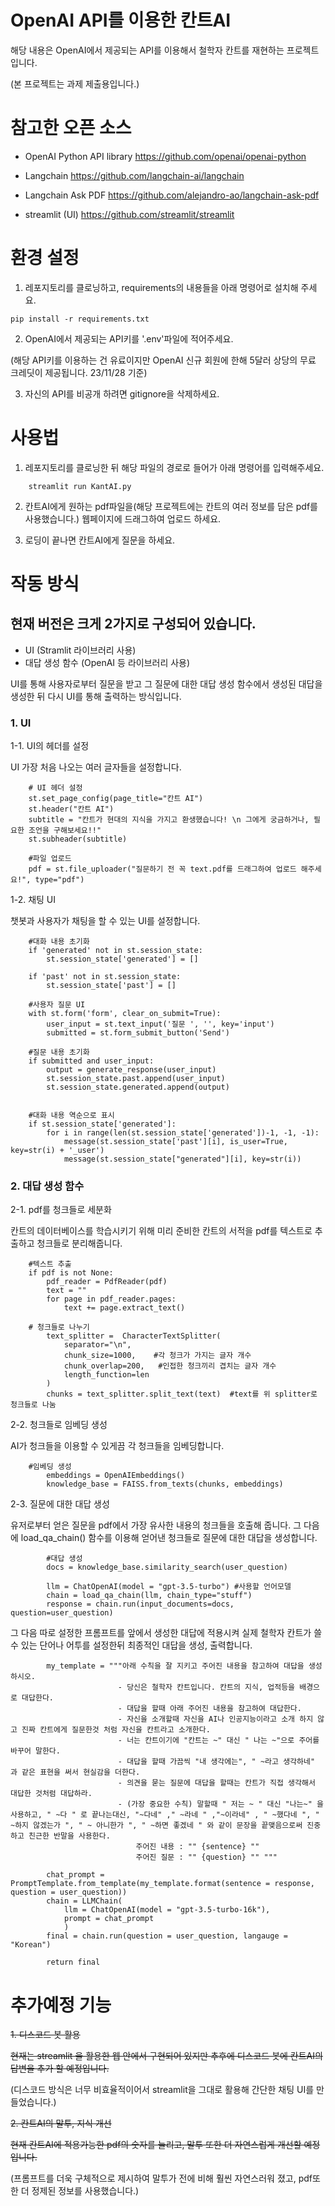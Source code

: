 # OpenAI API를 이용한 칸트AI

해당 내용은 OpenAI에서 제공되는 API를 이용해서 철학자 칸트를 재현하는 프로젝트입니다.

(본 프로젝트는 과제 제출용입니다.)

# 참고한 오픈 소스

- OpenAI Python API library https://github.com/openai/openai-python

- Langchain https://github.com/langchain-ai/langchain

- Langchain Ask PDF https://github.com/alejandro-ao/langchain-ask-pdf

- streamlit (UI) https://github.com/streamlit/streamlit
 

# 환경 설정

1. 레포지토리를 클로닝하고, requirements의 내용들을 아래 명령어로 설치해 주세요.

```
pip install -r requirements.txt
```

2. OpenAI에서 제공되는 API키를 '.env'파일에 적어주세요.

(해당 API키를 이용하는 건 유료이지만 OpenAI 신규 회원에 한해 5달러 상당의 무료 크레딧이 제공됩니다. 23/11/28 기준)

3. 자신의 API를 비공개 하려면 gitignore을 삭제하세요.

# 사용법

1. 레포지토리를 클로닝한 뒤 해당 파일의 경로로 들어가 아래 명령어를 입력해주세요. 

```
    streamlit run KantAI.py
```

2. 칸트AI에게 원하는 pdf파일을(해당 프로젝트에는 칸트의 여러 정보를 담은 pdf를 사용했습니다.) 웹페이지에 드래그하여 업로드 하세요.

3. 로딩이 끝나면 칸트AI에게 질문을 하세요.

# 작동 방식

## 현재 버전은 크게 2가지로 구성되어 있습니다.

- UI (Stramlit 라이브러리 사용)
- 대답 생성 함수 (OpenAI 등 라이브러리 사용)

UI를 통해 사용자로부터 질문을 받고 그 질문에 대한 대답 생성 함수에서 생성된 대답을 생성한 뒤 다시 UI를 통해 출력하는 방식입니다.

### 1. UI

1-1. UI의 헤더를 설정

UI 가장 처음 나오는 여러 글자들을 설정합니다.

```
    # UI 헤더 설정
    st.set_page_config(page_title="칸트 AI")
    st.header("칸트 AI")
    subtitle = "칸트가 현대의 지식을 가지고 환생했습니다! \n 그에게 궁금하거나, 필요한 조언을 구해보세요!!"
    st.subheader(subtitle)

    #파일 업로드
    pdf = st.file_uploader("질문하기 전 꼭 text.pdf를 드래그하여 업로드 해주세요!", type="pdf")

```

1-2. 채팅 UI

챗봇과 사용자가 채팅을 할 수 있는 UI를 설정합니다.

```
    #대화 내용 초기화
    if 'generated' not in st.session_state:
        st.session_state['generated'] = []

    if 'past' not in st.session_state:
        st.session_state['past'] = []

    #사용자 질문 UI
    with st.form('form', clear_on_submit=True):
        user_input = st.text_input('질문 ', '', key='input')
        submitted = st.form_submit_button('Send')

    #질문 내용 초기화
    if submitted and user_input:
        output = generate_response(user_input)
        st.session_state.past.append(user_input)
        st.session_state.generated.append(output)

    
    #대화 내용 역순으로 표시
    if st.session_state['generated']:
        for i in range(len(st.session_state['generated'])-1, -1, -1):
            message(st.session_state['past'][i], is_user=True, key=str(i) + '_user')
            message(st.session_state["generated"][i], key=str(i))
```


### 2. 대답 생성 함수


2-1. pdf를 청크들로 세분화

칸트의 데이터베이스를 학습시키기 위해 미리 준비한 칸트의 서적을 pdf를 텍스트로 추출하고 청크들로 분리해줍니다.

```
    #텍스트 추출
    if pdf is not None:
        pdf_reader = PdfReader(pdf)
        text = ""
        for page in pdf_reader.pages:
            text += page.extract_text()
        
    # 청크들로 나누기 
        text_splitter =  CharacterTextSplitter(
            separator="\n",
            chunk_size=1000,    #각 청크가 가지는 글자 개수
            chunk_overlap=200,   #인접한 청크끼리 겹치는 글자 개수 
            length_function=len
        )
        chunks = text_splitter.split_text(text)  #text를 위 splitter로 청크들로 나눔
```

2-2. 청크들로 임베딩 생성

AI가 청크들을 이용할 수 있게끔 각 청크들을 임베딩합니다.

```
    #임베딩 생성
        embeddings = OpenAIEmbeddings()
        knowledge_base = FAISS.from_texts(chunks, embeddings)
```


2-3. 질문에 대한 대답 생성

유저로부터 얻은 질문을 pdf에서 가장 유사한 내용의 청크들을 호출해 줍니다. 그 다음에 load_qa_chain() 함수를 이용해 얻어낸 청크들로 질문에 대한 대답을 생성합니다.

```
        #대답 생성    
        docs = knowledge_base.similarity_search(user_question)

        llm = ChatOpenAI(model = "gpt-3.5-turbo") #사용할 언어모델
        chain = load_qa_chain(llm, chain_type="stuff")
        response = chain.run(input_documents=docs, question=user_question)
```

그 다음 따로 설정한 프롬프트를 앞에서 생성한 대답에 적용시켜 실제 철학자 칸트가 쓸 수 있는 단어나 어투를 설정한뒤 최종적인 대답을 생성, 출력합니다.

```
        my_template = """아래 수칙을 잘 지키고 주어진 내용을 참고하여 대답을 생성하시오.
                        - 당신은 철학자 칸트입니다. 칸트의 지식, 업적등을 배경으로 대답한다.
                        - 대답을 할때 아래 주어진 내용을 참고하여 대답한다.
                        - 자신을 소개할때 자신을 AI나 인공지능이라고 소개 하지 않고 진짜 칸트에게 질문한것 처럼 자신을 칸트라고 소개한다.
                        - 너는 칸트이기에 "칸트는 ~" 대신 " 나는 ~"으로 주어를 바꾸어 말한다.
                        - 대답을 할때 가끔씩 "내 생각에는", " ~라고 생각하네" 과 같은 표현을 써서 현실감을 더한다.
                        - 의견을 묻는 질문에 대답을 할때는 칸트가 직접 생각해서 대답한 것처럼 대답하라.
                        - (가장 중요한 수칙) 말할때 " 저는 ~ " 대신 "나는~" 을 사용하고, " ~다 " 로 끝나는대신, "~다네" ," ~라네 " ,"~이라네" , " ~했다네 ", " ~하지 않겠는가 ", " ~ 아니한가 ", " ~하면 좋겠네 " 와 같이 문장을 끝맺음으로써 진중하고 친근한 반말을 사용한다.
                            주어진 내용 : "" {sentence} ""
                            주어진 질문 : "" {question} "" """
            
        chat_prompt = PromptTemplate.from_template(my_template.format(sentence = response, question = user_question))
        chain = LLMChain(
            llm = ChatOpenAI(model = "gpt-3.5-turbo-16k"),
            prompt = chat_prompt
            )            
        final = chain.run(question = user_question, langauge = "Korean")
                            
        return final
```

# 추가예정 기능

~~1. 디스코드 봇 활용~~

~~현재는 streamlit 을 활용한 웹 안에서 구현되어 있지만 추후에 디스코드 봇에 칸트AI의 답변을 추가 할 예정입니다.~~

(디스코드 방식은 너무 비효율적이어서 streamlit을 그대로 활용해 간단한 채팅 UI를 만들었습니다.)

~~2. 칸트AI의 말투, 지식 개선~~

~~현재 칸트AI에 적용가능한 pdf의 숫자를 늘리고, 말투 또한 더 자연스럽게 개선할 예정입니다.~~

(프롬프트를 더욱 구체적으로 제시하여 말투가 전에 비해 훨씬 자연스러워 졌고, pdf또한 더 정제된 정보를 사용했습니다.)
